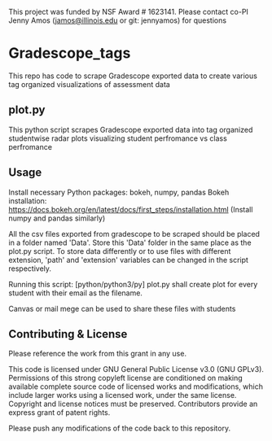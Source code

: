 This project was funded by NSF Award # 1623141.
Please contact co-PI Jenny Amos (jamos@illinois.edu or git: jennyamos) for questions

# Gradescope_tags
This repo has code to scrape Gradescope exported data to create various tag organized visualizations of assessment data

## plot.py
This python script scrapes Gradescope exported data into tag organized studentwise radar plots visualizing student perfromance vs class perfromance

## Usage
Install necessary Python packages: bokeh, numpy, pandas
Bokeh installation: https://docs.bokeh.org/en/latest/docs/first_steps/installation.html
(Install numpy and pandas similarly)
 
All the csv files exported from gradescope to be scraped should be placed in a folder named 'Data'. Store this 'Data' folder in the same place as the plot.py script. To store data differently or to use files with different extension, 'path' and 'extension' variables can be changed in the script respectively.

Running this script: [python/python3/py] plot.py shall create plot for every student with their email as the filename.

Canvas or mail mege can be used to share these files with students 

## Contributing & License
Please reference the work from this grant in any use.

This code is licensed under GNU General Public License v3.0 (GNU GPLv3).
Permissions of this strong copyleft license are conditioned on making available complete source code of licensed works and modifications, which include larger works using a licensed work, under the same license. Copyright and license notices must be preserved. Contributors provide an express grant of patent rights.

Please push any modifications of the code back to this repository.
